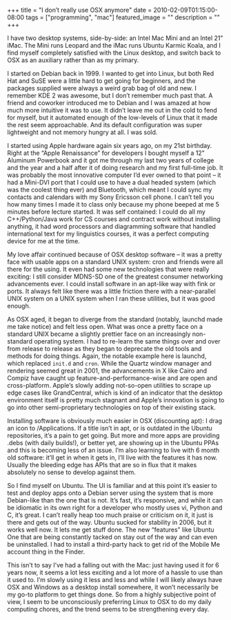 +++
title =  "I don’t really use OSX anymore"
date = 2010-02-09T01:15:00-08:00
tags = ["programming", "mac"]
featured_image = ""
description = ""
+++

I have two desktop systems, side-by-side: an Intel Mac Mini and an Intel 21" iMac. The Mini runs Leopard and the iMac runs Ubuntu Karmic Koala, and I find myself completely satisfied with the Linux desktop, and switch back to OSX as an auxiliary rather than as my primary.

I started on Debian back in 1999. I wanted to get into Linux, but both Red Hat and SuSE were a little hard to get going for beginners, and the packages supplied were always a weird grab bag of old and new. I remember KDE 2 was awesome, but I don’t remember much past that. A friend and coworker introduced me to Debian and I was amazed at how much more intuitive it was to use. It didn’t leave me out in the cold to fend for myself, but it automated enough of the low-levels of Linux that it made the rest seem approachable. And its default configuration was super lightweight and not memory hungry at all. I was sold.

I started using Apple hardware again six years ago, on my 21st birthday. Right at the “Apple Renaissance” for developers I bought myself a 12" Aluminum Powerbook and it got me through my last two years of college and the year and a half after it of doing research and my first full-time job. It was probably the most innovative computer I’d ever owned to that point – it had a Mini-DVI port that I could use to have a dual headed system (which was the coolest thing ever) and Bluetooth, which meant I could sync my contacts and calendars with my Sony Ericsson cell phone. I can’t tell you how many times I made it to class only because my phone beeped at me 5 minutes before lecture started. It was self contained: I could do all my C++/Python/Java work for CS courses and contract work without installing anything, it had word processors and diagramming software that handled international text for my linguistics courses, it was a perfect computing device for me at the time.

My love affair continued because of OSX desktop software – it was a pretty face with usable apps on a standard UNIX system: cron and friends were all there for the using. It even had some new technologies that were really exciting: I still consider MDNS-SD one of the greatest consumer networking advancements ever. I could install software in an apt-like way with fink or ports. It always felt like there was a little friction there with a near-parallel UNIX system on a UNIX system when I ran these utilities, but it was good enough.

As OSX aged, it began to diverge from the standard (notably, launchd made me take notice) and felt less open. What was once a pretty face on a standard UNIX became a slightly prettier face on an increasingly non-standard operating system. I had to re-learn the same things over and over from release to release as they began to deprecate the old tools and methods for doing things. Again, the notable example here is launchd, which replaced `init.d` and `cron`. While the Quartz window manager and rendering seemed great in 2001, the advancements in X like Cairo and Compiz have caught up feature-and-performance-wise and are open and cross-platform. Apple’s slowly adding not-so-open utilities to scrape up edge cases like GrandCentral, which is kind of an indicator that the desktop environment itself is pretty much stagnant and Apple’s innovation is going to go into other semi-proprietary technologies on top of their existing stack.

Installing software is obviously much easier in OSX (discounting apt): I drag an icon to /Applications. If a title isn’t in apt, or is outdated in the Ubuntu repositories, it’s a pain to get going. But more and more apps are providing .debs (with daily builds!), or better yet, are showing up in the Ubuntu PPAs and this is becoming less of an issue. I’m also learning to live with 6 month old software: it’ll get in when it gets in, I’ll live with the features it has now. Usually the bleeding edge has APIs that are so in flux that it makes absolutely no sense to develop against them.

So I find myself on Ubuntu. The UI is familiar and at this point it’s easier to test and deploy apps onto a Debian server using the system that is more Debian-like than the one that is not. It’s fast, it’s responsive, and while it can be idiomatic in its own right for a developer who mostly uses vi, Python and C, it’s great. I can’t really heap too much praise or criticism on it, it just is there and gets out of the way. Ubuntu sucked for stability in 2006, but it works well now. It lets me get stuff done. The new “features” like Ubuntu One that are being constantly tacked on stay out of the way and can even be uninstalled. I had to install a third-party hack to get rid of the Mobile Me account thing in the Finder.

This isn’t to say I’ve had a falling out with the Mac: just having used it for 6 years now, it seems a lot less exciting and a lot more of a hassle to use than it used to. I’m slowly using it less and less and while I will likely always have OSX and Windows as a desktop install somewhere, it won’t necessarily be my go-to platform to get things done. So from a highly subjective point of view, I seem to be unconsciously preferring Linux to OSX to do my daily computing chores, and the trend seems to be strengthening every day.
